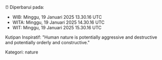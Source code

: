 ⏰ Diperbarui pada:
- WIB: Minggu, 19 Januari 2025 13.30.16 UTC
- WITA: Minggu, 19 Januari 2025 14.30.16 UTC
- WIT: Minggu, 19 Januari 2025 15.30.16 UTC

Kutipan Inspiratif:
"Human nature is potentially aggressive and destructive and potentially orderly and constructive."


Kategori: nature

